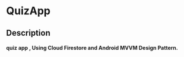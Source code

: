 # QuizApp

## Description
#### 
#### quiz app , Using Cloud Firestore and Android MVVM Design Pattern.

